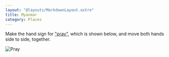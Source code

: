 ```yaml
---
layout: "@layouts/MarkdownLayout.astro"
title: Myanmar
category: Places
---
```


Make the hand sign for ["pray"](../pray),
which is shown below,
and move both hands side to side, together.

![Pray](@signs/ask-variation-1.gif)
